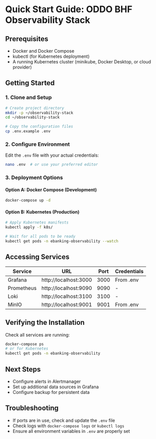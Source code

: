 # Quick Start Guide: ODDO BHF Observability Stack

## Prerequisites
- Docker and Docker Compose
- kubectl (for Kubernetes deployment)
- A running Kubernetes cluster (minikube, Docker Desktop, or cloud provider)

## Getting Started

### 1. Clone and Setup
```bash
# Create project directory
mkdir -p ~/observability-stack
cd ~/observability-stack

# Copy the configuration files
cp .env.example .env
```

### 2. Configure Environment
Edit the `.env` file with your actual credentials:
```bash
nano .env  # or use your preferred editor
```

### 3. Deployment Options

#### Option A: Docker Compose (Development)
```bash
docker-compose up -d
```

#### Option B: Kubernetes (Production)
```bash
# Apply Kubernetes manifests
kubectl apply -f k8s/

# Wait for all pods to be ready
kubectl get pods -n ebanking-observability --watch
```

## Accessing Services

| Service | URL | Port | Credentials |
|---------|-----|------|-------------|
| Grafana | http://localhost:3000 | 3000 | From .env |
| Prometheus | http://localhost:9090 | 9090 | - |
| Loki | http://localhost:3100 | 3100 | - |
| MinIO | http://localhost:9001 | 9001 | From .env |

## Verifying the Installation

Check all services are running:
```bash
docker-compose ps
# or for Kubernetes
kubectl get pods -n ebanking-observability
```

## Next Steps
- Configure alerts in Alertmanager
- Set up additional data sources in Grafana
- Configure backup for persistent data

## Troubleshooting
- If ports are in use, check and update the `.env` file
- Check logs with `docker-compose logs` or `kubectl logs`
- Ensure all environment variables in `.env` are properly set
